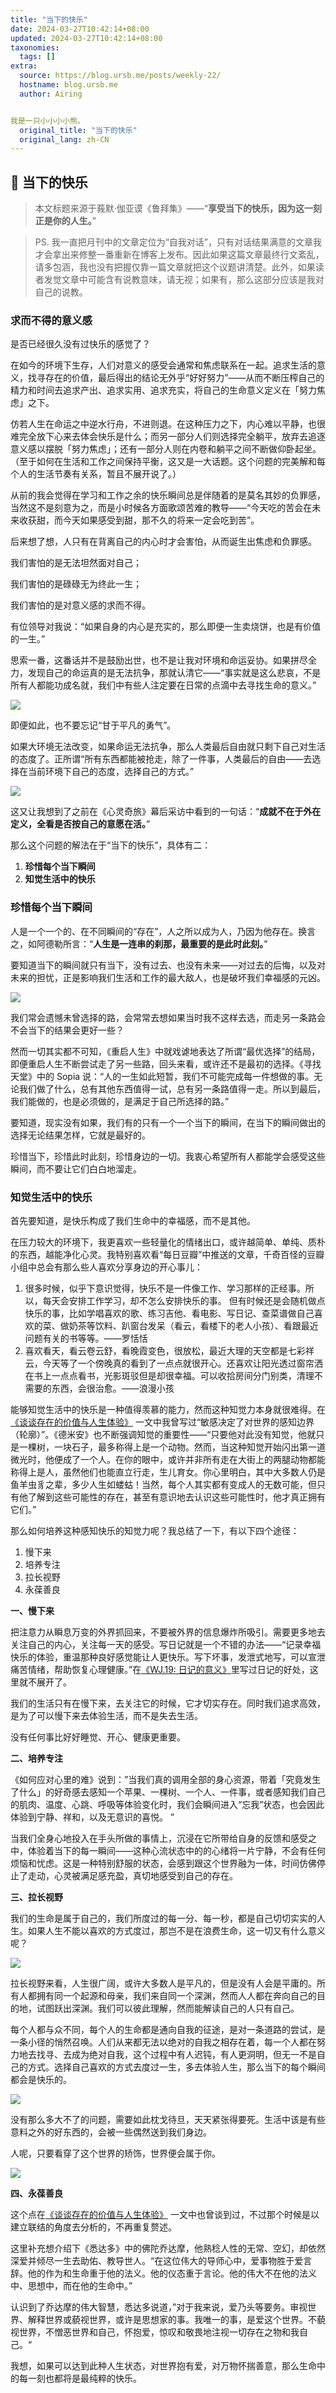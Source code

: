 ```yaml
---
title: "当下的快乐"
date: 2024-03-27T10:42:14+08:00
updated: 2024-03-27T10:42:14+08:00
taxonomies:
  tags: []
extra:
  source: https://blog.ursb.me/posts/weekly-22/
  hostname: blog.ursb.me
  author: Airing


我是一只小小小小熊。
  original_title: "当下的快乐"
  original_lang: zh-CN
---
```


## 💐 当下的快乐

> 本文标题来源于莪默·伽亚谟《鲁拜集》——“**享受当下的快乐，因为这一刻正是你的人生。**”

> PS. 我一直把月刊中的文章定位为“自我对话”，只有对话结果满意的文章我才会拿出来修整一番重新在博客上发布。因此如果这篇文章最终行文紊乱，请多包涵，我也没有把握仅靠一篇文章就把这个议题讲清楚。此外，如果读者发觉文章中可能含有说教意味，请无视；如果有，那么这部分应该是我对自己的说教。

### 求而不得的意义感

是否已经很久没有过快乐的感觉了？

在如今的环境下生存，人们对意义的感受会通常和焦虑联系在一起。追求生活的意义，找寻存在的价值，最后得出的结论无外乎“好好努力”——从而不断压榨自己的精力和时间去追求产出、追求实用、追求充实，将自己的生命意义定义在「努力焦虑」之下。

仿若人生在命运之中逆水行舟，不进则退。在这种压力之下，内心难以平静，也很难完全放下心来去体会快乐是什么；而另一部分人们则选择完全躺平，放弃去追逐意义感以摆脱「努力焦虑」；还有一部分人则在内卷和躺平之间不断做仰卧起坐。（至于如何在生活和工作之间保持平衡，这又是一大话题。这个问题的完美解和每个人的生活节奏有关系，暂且不展开说了。）

从前的我会觉得在学习和工作之余的快乐瞬间总是伴随着的是莫名其妙的负罪感，当然这不是刻意为之，而是小时候各方面歌颂苦难的教导——“今天吃的苦会在未来收获甜，而今天如果感受到甜，那不久的将来一定会吃到苦”。

后来想了想，人只有在背离自己的内心时才会害怕，从而诞生出焦虑和负罪感。

我们害怕的是无法坦然面对自己；

我们害怕的是碌碌无为终此一生；

我们害怕的是对意义感的求而不得。

有位领导对我说：“如果自身的内心是充实的，那么即便一生卖烧饼，也是有价值的一生。”

思索一番，这番话并不是鼓励出世，也不是让我对环境和命运妥协。如果拼尽全力，发现自己的命运真的是无法抗争，那就认清它——“事实就是这么悲哀，不是所有人都能功成名就，我们中有些人注定要在日常的点滴中去寻找生命的意义。”

![](image_1691909877629_0.png)

即便如此，也不要忘记“甘于平凡的勇气”。

如果大环境无法改变，如果命运无法抗争，那么人类最后自由就只剩下自己对生活的态度了。正所谓“所有东西都能被抢走，除了一件事，人类最后的自由——去选择在当前环境下自己的态度，选择自己的方式。”

![](image_1691909958474_0.png)

这又让我想到了之前在《心灵奇旅》幕后采访中看到的一句话：“**成就不在于外在定义，全看是否按自己的意愿在活。**”

那么这个问题的解法在于“当下的快乐”，具体有二：

1.  **珍惜每个当下瞬间**
2.  **知觉生活中的快乐**

### 珍惜每个当下瞬间

人是一个一个的、在不同瞬间的“存在”，人之所以成为人，乃因为他存在。换言之，如阿德勒所言：“**人生是一连串的刹那，最重要的是此时此刻。**”

要知道当下的瞬间就只有当下，没有过去、也没有未来——对过去的后悔，以及对未来的担忧，正是影响我们生活和工作的最大敌人，也是破坏我们幸福感的元凶。

![](image_1689677717149_0.png)

我们常会遗憾未曾选择的路，会常常去想如果当时我不这样去选，而走另一条路会不会当下的结果会更好一些？

然而一切其实都不可知，《重启人生》中就戏谑地表达了所谓“最优选择”的结局，即便重启人生不断尝试走了另一些路，回头来看，或许还不是最初的选择。《寻找天堂》中的 Sopia 说：“人的一生如此短暂，我们不可能完成每一件想做的事。无论我们做了什么，总有其他东西值得一试，总有另一条路值得一走。所以到最后，我们能做的，也是必须做的，是满足于自己所选择的路。”

要知道，现实没有如果，我们有的只有一个一个当下的瞬间，在当下的瞬间做出的选择无论结果怎样，它就是最好的。

珍惜当下，珍惜此时此刻，珍惜身边的一切。我衷心希望所有人都能学会感受这些瞬间，而不要让它们白白地溜走。

### 知觉生活中的快乐

首先要知道，是快乐构成了我们生命中的幸福感，而不是其他。

在压力较大的环境下，我更喜欢一些轻量化的情绪出口，或许越简单、单纯、质朴的东西，越能净化心灵。我特别喜欢看“每日豆瓣”中推送的文章，千奇百怪的豆瓣小组中总会有那么些人喜欢分享身边的开心事儿：

1.  很多时候，似乎下意识觉得，快乐不是一件像工作、学习那样的正经事。所以，每天会安排工作学习，却不怎么安排快乐的事。 但有时候还是会随机做点快乐的事，比如学唱喜欢的歌、练习吉他、看电影、写日记、查菜谱做自己喜欢的菜、做奶茶等饮料、趴窗台发呆（看云，看楼下的老人小孩）、看跟最近问题有关的书等等。——罗恬恬
2.  喜欢看天，看云卷云舒，看晚霞变色，很放松，最近大理的天空都是七彩祥云，今天等了一个傍晚真的看到了一点点就很开心。还喜欢让阳光透过窗帘洒在书上一点点看书，光影斑驳但是却很幸福。可以收拾房间分门别类，清理不需要的东西，会很治愈。——浪漫小孩

能够知觉生活中的快乐是一种值得羡慕的能力，然而这种知觉力本身就很难得。在 [《谈谈存在的价值与人生体验》](https://me.ursb.me/archives/299.html#directory095888137327391123) 一文中我曾写过“敏感决定了对世界的感知边界（轮廓）”。《德米安》也不断强调知觉的重要性——“只要他对此没有知觉，他就只是一棵树，一块石子，最多称得上是一个动物。然而，当这种知觉开始闪出第一道微光时，他便成了一个人。在你的眼中，或许并非所有走在大街上的两腿动物都能称得上是人，虽然他们也能直立行走，生儿育女。你心里明白，其中大多数人仍是鱼羊虫豸之辈，多少人生如蝼蛄！当然，每个人其实都有变成人的无数可能，但只有他了解到这些可能性的存在，甚至有意识地去认识这些可能性时，他才真正拥有它们。”

那么如何培养这种感知快乐的知觉力呢？我总结了一下，有以下四个途径：

1.  慢下来
2.  培养专注
3.  拉长视野
4.  永葆善良

**一、慢下来**

把注意力从瞬息万变的外界抓回来，不要被外界的信息爆炸所吸引。需要更多地去关注自己的内心，关注每一天的感受。写日记就是一个不错的办法——“记录幸福快乐的体验，重温那种良好感觉能让人更快乐。写下坏事，发泄式地写，可以宣泄痛苦情绪，帮助恢复心理健康。”在[《WJ.19: 日记的意义》](https://weekly.ursb.me/posts/weekly-19/)里写过日记的好处，这里就不展开了。

我们的生活只有在慢下来，去关注它的时候，它才切实存在。同时我们追求高效，是为了可以慢下来去体验生活，而不是失去生活。

没有任何事比好好睡觉、开心、健康更重要。

**二、培养专注**

《如何应对心里的难》说到：”当我们真的调用全部的身心资源，带着「究竟发生了什么」的好奇感去感知一个苹果、一棵树、一个人、一件事，或者感知我们自己的肌肉、温度、心跳、呼吸等体验变化时，我们会瞬间进入“忘我”状态，也会因此体验到宁静、祥和，以及无意识的喜悦。 ”

当我们全身心地投入在手头所做的事情上，沉浸在它所带给自身的反馈和感受之中，体验着当下的每一瞬间——这种心流状态中的的心绪将一片宁静，不会有任何烦恼和忧虑。这是一种特别舒服的状态，会感到跟这个世界融为一体，时间仿佛停止了走动，心灵被满足感充盈，真切地感受到自己的存在。

**三、拉长视野**

我们的生命是属于自己的，我们所度过的每一分、每一秒，都是自己切切实实的人生。如果人生不能以喜欢的方式度过，那岂不是在浪费生命，这一切又有什么意义呢？

![](image_1689659167533_0.png)

拉长视野来看，人生很广阔，或许大多数人是平凡的，但是没有人会是平庸的。所有人都拥有同一个起源和母亲，我们来自同一个深渊，然而人人都在奔向自己的目的地，试图跃出深渊。我们可以彼此理解，然而能解读自己的人只有自己。

每个人都与众不同，每个人的生命都是通向自我的征途，是对一条道路的尝试，是一条小径的悄然召唤。人们从来都无法以绝对的自我之相存在着，每一个人都在努力地去找寻、去成为绝对自我，这个过程中有人迟钝，有人更洞明，但无一不是自己的方式。选择自己喜欢的方式去度过一生，多去体验人生，那么当下的每个瞬间都会是快乐的。

![](image_1689658461558_0.png)

没有那么多大不了的问题，需要如此枕戈待旦，天天紧张得要死。生活中该是有些意料之外的好东西的，会被一些偶然送到我们身边。

人呢，只要看穿了这个世界的矫饰，世界便会属于你。

![](image_1689658437726_0.png)

**四、永葆善良**

这个点在[《谈谈存在的价值与人生体验》](https://me.ursb.me/archives/299.html#directory095888137327391123) 一文中也曾谈到过，不过那个时候是以建立联结的角度去分析的，不再重复赘述。

这里补充想介绍下《悉达多》中的佛陀乔达摩，他熟稔人性的无常、空幻，却依然深爱并倾尽一生去助佑、教导世人。“在这位伟大的导师心中，爱事物胜于爱言辞。他的作为和生命重于他的法义。他的仪态重于言论。他的伟大不在他的法义中、思想中，而在他的生命中。”

认识到了乔达摩的伟大智慧，悉达多说道，”对于我来说，爱乃头等要务。审视世界、解释世界或藐视世界，或许是思想家的事。我唯一的事，是爱这个世界。不藐视世界，不憎恶世界和自己，怀抱爱，惊叹和敬畏地注视一切存在之物和我自己。“

我想，如果可以达到此种人生状态，对世界抱有爱，对万物怀揣善意，那么生命中的每一刻也都将是最纯粹的快乐。
